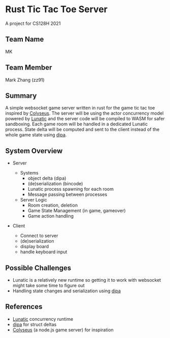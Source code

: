 # Rust Tic Tac Toe Server

A project for CS128H 2021

## Team Name

MK

## Team Member

Mark Zhang (zz91)

## Summary

A simple websocket game server written in rust for the game tic tac toe inspired by [Colyseus](https://github.com/colyseus/colyseus). The server will be using the actor concurrency model powered by [Lunatic](https://github.com/lunatic-solutions/lunatic) and the server code will be compiled to WASM for safer sandboxing. Each game room will be handled in a dedicated Lunatic process. State delta will be computed and sent to the client instead of the whole game state using [dipa](https://github.com/chinedufn/dipa).

## System Overview

- Server
  - Systems
    - object delta (dipa)
    - (de)serialization (bincode)
    - Lunatic process spawning for each room
    - Message passing between processes
  - Server Logic
    - Room creation, deletion
    - Game State Management (in game, gameover)
    - Game action handling

- Client
  - Connect to server
  - (de)serialization
  - display board
  - handle keyboard input


## Possible Challenges

- Lunatic is a relatively new runtime so getting it to work with websocket might take some time to figure out
- Handling state changes and serialization using [dipa](https://github.com/chinedufn/dipa)

## References

- [Lunatic](https://github.com/lunatic-solutions/lunatic) concurrency runtime
- [dipa](https://github.com/chinedufn/dipa) for struct deltas
- [Colyseus](https://github.com/colyseus/colyseus) (a node.js game server) for inspiration
